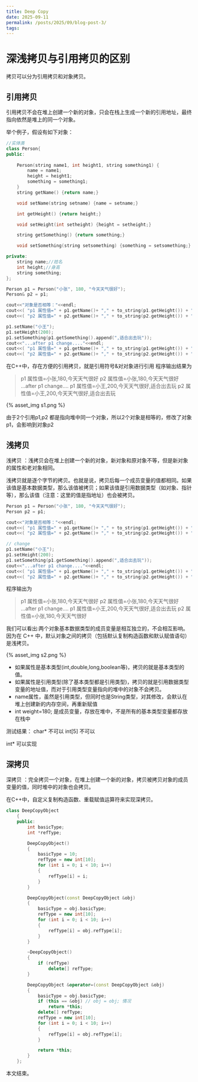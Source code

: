 ```yaml
---
title: Deep Copy
date: 2025-09-11
permalink: /posts/2025/09/blog-post-3/
tags:
---
```


# 深浅拷贝与引用拷贝的区别

拷贝可以分为引用拷贝和对象拷贝。

## 引用拷贝

引用拷贝不会在堆上创建一个新的对象，只会在栈上生成一个新的引用地址，最终指向依然是堆上的同一个对象。

举个例子，假设有如下对象：

```C++
//实体类
class Person{ 
public:
    
    Person(string name1, int height1, string something1) {
        name = name1;
        height = height1;
        something = something1;
    }
    string getName() {return name;}

    void setName(string setname) {name = setname;}

    int getHeight() {return height;}

    void setHeight(int setheight) {height = setheight;}

    string getSomething() {return something;}

    void setSomething(string setsomething) {something = setsomething;}

private: 
    string name;//姓名
    int height;//身高
    string something;
};

```

```C++
Person p1 = Person("小张", 180, "今天天气很好");
Person& p2 = p1;

cout<<"对象是否相等："<<endl;
cout<<( "p1 属性值=" + p1.getName()+ "," + to_string(p1.getHeight()) + "," + p1.getSomething())<<endl;
cout<<( "p2 属性值=" + p2.getName()+ "," + to_string(p2.getHeight()) + "," + p2.getSomething())<<endl;

p1.setName("小王"); 
p1.setHeight(200);
p1.setSomething(p1.getSomething().append(",适合出去玩"));
cout<<"...after p1 change...."<<endl;
cout<<( "p1 属性值=" + p1.getName()+ "," + to_string(p1.getHeight()) + ","+ p1.getSomething())<<endl;
cout<<( "p2 属性值=" + p2.getName()+ "," + to_string(p2.getHeight()) + ","+ p2.getSomething())<<endl;
```

在C++中，存在方便的引用拷贝，就是引用符号&对对象进行引用
程序输出结果为
>   p1 属性值=小张,180,今天天气很好
    p2 属性值=小张,180,今天天气很好
    ...after p1 change....
    p1 属性值=小王,200,今天天气很好,适合出去玩
    p2 属性值=小王,200,今天天气很好,适合出去玩

{% asset_img s1.png %}

由于2个引用p1,p2 都是指向堆中同一个对象，所以2个对象是相等的，修改了对象p1，会影响到对象p2

## 浅拷贝

浅拷贝 ：浅拷贝会在堆上创建一个新的对象，新对象和原对象不等，但是新对象的属性和老对象相同。

浅拷贝就是逐个字节的拷贝。也就是说，拷贝后每一个成员变量的值都相同。如果该值是基本数据类型，那么该值被拷贝；如果该值是引用数据类型（如对象、指针等），那么该值（注意：这里的值是指地址）也会被拷贝。

```C++
Person p1 = Person("小张", 180, "今天天气很好");
Person p2 = p1;

cout<<"对象是否相等："<<endl;
cout<<( "p1 属性值=" + p1.getName()+ "," + to_string(p1.getHeight()) + "," + p1.getSomething())<<endl;
cout<<( "p2 属性值=" + p2.getName()+ "," + to_string(p2.getHeight()) + "," + p2.getSomething())<<endl;

// change
p1.setName("小王"); 
p1.setHeight(200);
p1.setSomething(p1.getSomething().append(",适合出去玩"));
cout<<"...after p1 change...."<<endl;
cout<<( "p1 属性值=" + p1.getName()+ "," + to_string(p1.getHeight()) + ","+ p1.getSomething())<<endl;
cout<<( "p2 属性值=" + p2.getName()+ "," + to_string(p2.getHeight()) + ","+ p2.getSomething())<<endl;
```

程序输出为
>   p1 属性值=小张,180,今天天气很好
    p2 属性值=小张,180,今天天气很好
    ...after p1 change....
    p1 属性值=小王,200,今天天气很好,适合出去玩
    p2 属性值=小张,180,今天天气很好

我们可以看出:两个对象基本数据类型的成员变量是相互独立的，不会相互影响。因为在 C++ 中，默认对象之间的拷贝（包括默认复制构造函数和默认赋值语句）是浅拷贝。

{% asset_img s2.png %}

- 如果属性是基本类型(int,double,long,boolean等)，拷贝的就是基本类型的值。
- 如果属性是引用类型(除了基本类型都是引用类型)，拷贝的就是引⽤数据类型变量的地址值，⽽对于引⽤类型变量指向的堆中的对象不会拷贝。
- name属性，虽然是引用类型，但同时也是String类型，对其修改，会默认在堆上创建新的内存空间，再重新赋值
- int weight=180; 是成员变量，存放在堆中，不是所有的基本类型变量都存放在栈中

测试结果：
char* 不可以
int[5] 不可以

int* 可以实现

## 深拷贝

深拷贝 ：完全拷贝⼀个对象，在堆上创建一个新的对象，拷贝被拷贝对象的成员变量的值，同时堆中的对象也会拷贝。

在C++中，自定义复制构造函数、重载赋值运算符来实现深拷贝。

```C++
class DeepCopyObject
    {
    public:
        int basicType;
        int *refType;

        DeepCopyObject()
        {
            basicType = 10;
            refType = new int[10];
            for (int i = 0; i < 10; i++)
            {
                refType[i] = i;
            }
        }

        DeepCopyObject(const DeepCopyObject &obj)
        {
            basicType = obj.basicType;
            refType = new int[10];
            for (int i = 0; i < 10; i++)
            {
                refType[i] = obj.refType[i];
            }
        }

        ~DeepCopyObject()
        {
            if (refType)
                delete[] refType;
        }

        DeepCopyObject &operator=(const DeepCopyObject &obj)
        {
            basicType = obj.basicType;
            if (this == &obj) // obj = obj; 情况
                return *this;
            delete[] refType;
            refType = new int[10];
            for (int i = 0; i < 10; i++)
            {
                refType[i] = obj.refType[i];
            }

            return *this;
        }
    };

```

本文结束。